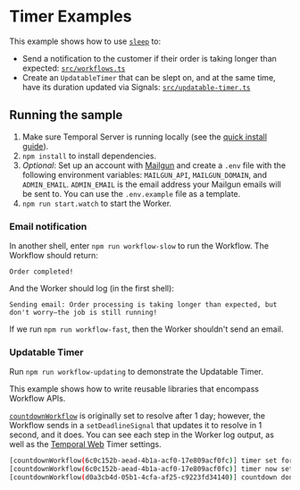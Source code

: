 # Timer Examples

This example shows how to use [`sleep`](https://typescript.temporal.io/api/namespaces/workflow/#sleep) to:

- Send a notification to the customer if their order is taking longer than expected: [`src/workflows.ts`](./src/workflows.ts)
- Create an `UpdatableTimer` that can be slept on, and at the same time, have its duration updated via Signals: [`src/updatable-timer.ts`](./src/updatable-timer.ts)

## Running the sample

1. Make sure Temporal Server is running locally (see the [quick install guide](https://docs.temporal.io/docs/server/quick-install/)).
1. `npm install` to install dependencies.
1. _Optional_: Set up an account with [Mailgun](https://www.mailgun.com/) and create a `.env` file with the following environment variables: `MAILGUN_API`, `MAILGUN_DOMAIN`, and `ADMIN_EMAIL`. `ADMIN_EMAIL` is the email address your Mailgun emails will be sent to. You can use the `.env.example` file as a template.
1. `npm run start.watch` to start the Worker.

### Email notification

In another shell, enter `npm run workflow-slow` to run the Workflow. The Workflow should return:

```
Order completed!
```

And the Worker should log (in the first shell):

```
Sending email: Order processing is taking longer than expected, but don't worry—the job is still running!
```

If we run `npm run workflow-fast`, then the Worker shouldn't send an email.

### Updatable Timer

Run `npm run workflow-updating` to demonstrate the Updatable Timer.

This example shows how to write reusable libraries that encompass Workflow APIs.

[`countdownWorkflow`](./src/updatable-timer.ts) is originally set to resolve after 1 day; however, the Workflow sends in a `setDeadlineSignal` that updates it to resolve in 1 second, and it does. You can see each step in the Worker log output, as well as the [Temporal Web](https://docs.temporal.io/docs/system-tools/web-ui/#using-temporal-web-for-development) Timer settings.

```bash
[countdownWorkflow(6c0c152b-aead-4b1a-acf0-17e809acf0fc)] timer set for: Tue Nov 02 2021 03:03:57 GMT-0700 (Pacific Daylight Time)
[countdownWorkflow(6c0c152b-aead-4b1a-acf0-17e809acf0fc)] timer now set for: Mon Nov 01 2021 03:03:50 GMT-0700 (Pacific Daylight Time)
[countdownWorkflow(d0a3cb4d-05b1-4cfa-af25-c9223fd34140)] countdown done!
```
